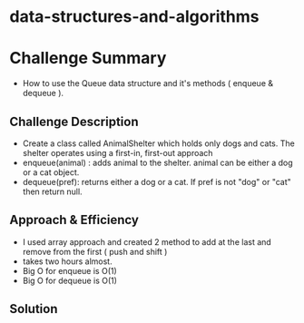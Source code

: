 # data-structures-and-algorithms

# Challenge Summary
- How to use the Queue data structure and it's methods ( enqueue & dequeue ).

## Challenge Description
- Create a class called AnimalShelter which holds only dogs and cats. The shelter operates using a first-in, first-out approach
- enqueue(animal) : adds animal to the shelter. animal can be either a dog or a cat object.
- dequeue(pref): returns either a dog or a cat. If pref is not "dog" or "cat" then return null.

## Approach & Efficiency
- I used array approach and created 2 method to add at the last and remove from the first ( push and shift )
- takes two hours almost.
- Big O for enqueue is O(1)
- Big O for dequeue is O(1)

## Solution
